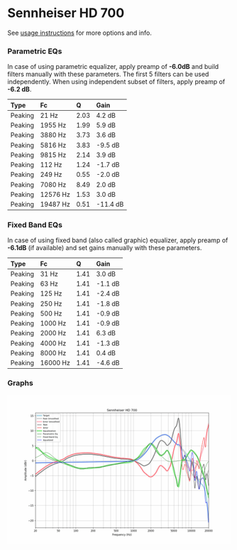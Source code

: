 # Sennheiser HD 700
See [usage instructions](https://github.com/jaakkopasanen/AutoEq#usage) for more options and info.

### Parametric EQs
In case of using parametric equalizer, apply preamp of **-6.0dB** and build filters manually
with these parameters. The first 5 filters can be used independently.
When using independent subset of filters, apply preamp of **-6.2 dB**.

| Type    | Fc       |    Q | Gain     |
|:--------|:---------|:-----|:---------|
| Peaking | 21 Hz    | 2.03 | 4.2 dB   |
| Peaking | 1955 Hz  | 1.99 | 5.9 dB   |
| Peaking | 3880 Hz  | 3.73 | 3.6 dB   |
| Peaking | 5816 Hz  | 3.83 | -9.5 dB  |
| Peaking | 9815 Hz  | 2.14 | 3.9 dB   |
| Peaking | 112 Hz   | 1.24 | -1.7 dB  |
| Peaking | 249 Hz   | 0.55 | -2.0 dB  |
| Peaking | 7080 Hz  | 8.49 | 2.0 dB   |
| Peaking | 12576 Hz | 1.53 | 3.0 dB   |
| Peaking | 19487 Hz | 0.51 | -11.4 dB |

### Fixed Band EQs
In case of using fixed band (also called graphic) equalizer, apply preamp of **-6.1dB**
(if available) and set gains manually with these parameters.

| Type    | Fc       |    Q | Gain    |
|:--------|:---------|:-----|:--------|
| Peaking | 31 Hz    | 1.41 | 3.0 dB  |
| Peaking | 63 Hz    | 1.41 | -1.1 dB |
| Peaking | 125 Hz   | 1.41 | -2.4 dB |
| Peaking | 250 Hz   | 1.41 | -1.8 dB |
| Peaking | 500 Hz   | 1.41 | -0.9 dB |
| Peaking | 1000 Hz  | 1.41 | -0.9 dB |
| Peaking | 2000 Hz  | 1.41 | 6.3 dB  |
| Peaking | 4000 Hz  | 1.41 | -1.3 dB |
| Peaking | 8000 Hz  | 1.41 | 0.4 dB  |
| Peaking | 16000 Hz | 1.41 | -4.6 dB |

### Graphs
![](./Sennheiser%20HD%20700.png)